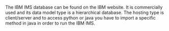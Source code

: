 The IBM IMS database can be found on the IBM website. 
It is commercially used and its data model type is a hierarchical database. 
The hosting type is client/server and to access python or java you have to import a specific method in java in order to run the IBM IMS.
